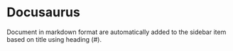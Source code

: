 # Docusaurus

Document in markdown format are automatically added to the sidebar item based on title using heading (#).